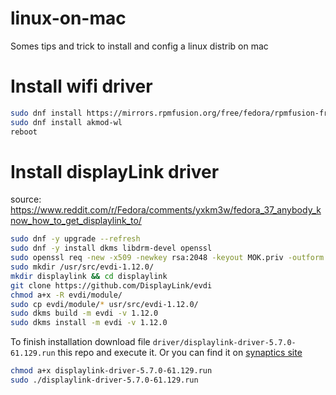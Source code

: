 # linux-on-mac
Somes tips and trick to install and config a linux distrib on mac

# Install wifi driver
```bash
sudo dnf install https://mirrors.rpmfusion.org/free/fedora/rpmfusion-free-release-$(rpm -E %fedora).noarch.rpm https://mirrors.rpmfusion.org/nonfree/fedora/rpmfusion-nonfree-release-$(rpm -E %fedora).noarch.rpm
sudo dnf install akmod-wl
reboot
```

# Install displayLink driver
source: https://www.reddit.com/r/Fedora/comments/yxkm3w/fedora_37_anybody_know_how_to_get_displaylink_to/
```bash
sudo dnf -y upgrade --refresh
sudo dnf -y install dkms libdrm-devel openssl
sudo openssl req -new -x509 -newkey rsa:2048 -keyout MOK.priv -outform DER -out \ MOK.der -nodes -days 36500 -subj "/CN=Displaylink/"
sudo mkdir /usr/src/evdi-1.12.0/
mkdir displaylink && cd displaylink
git clone https://github.com/DisplayLink/evdi
chmod a+x -R evdi/module/
sudo cp evdi/module/* usr/src/evdi-1.12.0/
sudo dkms build -m evdi -v 1.12.0
sudo dkms install -m evdi -v 1.12.0
```
To finish installation download file `driver/displaylink-driver-5.7.0-61.129.run` this repo and execute it.
Or you can find it on [synaptics site](https://www.synaptics.com/products/displaylink-graphics/downloads/ubuntu-5.7?filetype=exe)
```bash
chmod a+x displaylink-driver-5.7.0-61.129.run
sudo ./displaylink-driver-5.7.0-61.129.run
```

